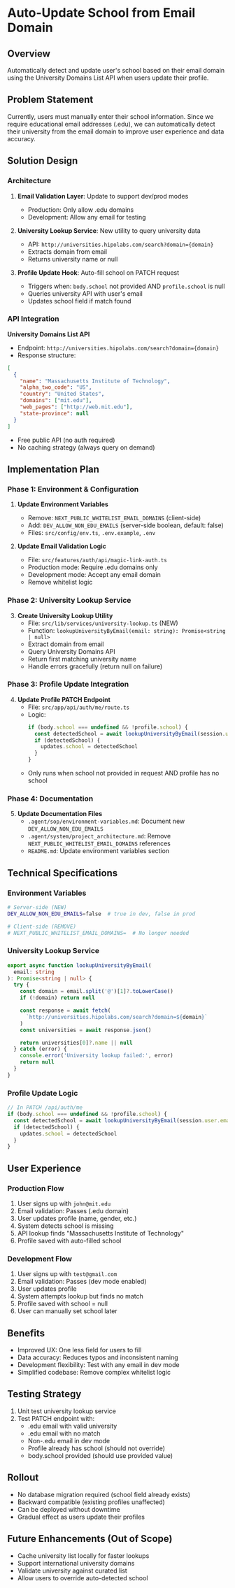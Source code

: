 # Auto-Update School from Email Domain

## Overview
Automatically detect and update user's school based on their email domain using the University Domains List API when users update their profile.

## Problem Statement
Currently, users must manually enter their school information. Since we require educational email addresses (.edu), we can automatically detect their university from the email domain to improve user experience and data accuracy.

## Solution Design

### Architecture
1. **Email Validation Layer**: Update to support dev/prod modes
   - Production: Only allow .edu domains
   - Development: Allow any email for testing

2. **University Lookup Service**: New utility to query university data
   - API: `http://universities.hipolabs.com/search?domain={domain}`
   - Extracts domain from email
   - Returns university name or null

3. **Profile Update Hook**: Auto-fill school on PATCH request
   - Triggers when: `body.school` not provided AND `profile.school` is null
   - Queries university API with user's email
   - Updates school field if match found

### API Integration
**University Domains List API**
- Endpoint: `http://universities.hipolabs.com/search?domain={domain}`
- Response structure:
```json
[
  {
    "name": "Massachusetts Institute of Technology",
    "alpha_two_code": "US",
    "country": "United States",
    "domains": ["mit.edu"],
    "web_pages": ["http://web.mit.edu"],
    "state-province": null
  }
]
```
- Free public API (no auth required)
- No caching strategy (always query on demand)

## Implementation Plan

### Phase 1: Environment & Configuration
1. **Update Environment Variables**
   - Remove: `NEXT_PUBLIC_WHITELIST_EMAIL_DOMAINS` (client-side)
   - Add: `DEV_ALLOW_NON_EDU_EMAILS` (server-side boolean, default: false)
   - Files: `src/config/env.ts`, `.env.example`, `.env`

2. **Update Email Validation Logic**
   - File: `src/features/auth/api/magic-link-auth.ts`
   - Production mode: Require .edu domains only
   - Development mode: Accept any email domain
   - Remove whitelist logic

### Phase 2: University Lookup Service
3. **Create University Lookup Utility**
   - File: `src/lib/services/university-lookup.ts` (NEW)
   - Function: `lookupUniversityByEmail(email: string): Promise<string | null>`
   - Extract domain from email
   - Query University Domains API
   - Return first matching university name
   - Handle errors gracefully (return null on failure)

### Phase 3: Profile Update Integration
4. **Update Profile PATCH Endpoint**
   - File: `src/app/api/auth/me/route.ts`
   - Logic:
     ```typescript
     if (body.school === undefined && !profile.school) {
       const detectedSchool = await lookupUniversityByEmail(session.user.email)
       if (detectedSchool) {
         updates.school = detectedSchool
       }
     }
     ```
   - Only runs when school not provided in request AND profile has no school

### Phase 4: Documentation
5. **Update Documentation Files**
   - `.agent/sop/environment-variables.md`: Document new `DEV_ALLOW_NON_EDU_EMAILS`
   - `.agent/system/project_architecture.md`: Remove `NEXT_PUBLIC_WHITELIST_EMAIL_DOMAINS` references
   - `README.md`: Update environment variables section

## Technical Specifications

### Environment Variables
```bash
# Server-side (NEW)
DEV_ALLOW_NON_EDU_EMAILS=false  # true in dev, false in prod

# Client-side (REMOVE)
# NEXT_PUBLIC_WHITELIST_EMAIL_DOMAINS=  # No longer needed
```

### University Lookup Service
```typescript
export async function lookupUniversityByEmail(
  email: string
): Promise<string | null> {
  try {
    const domain = email.split('@')[1]?.toLowerCase()
    if (!domain) return null

    const response = await fetch(
      `http://universities.hipolabs.com/search?domain=${domain}`
    )
    const universities = await response.json()

    return universities[0]?.name || null
  } catch (error) {
    console.error('University lookup failed:', error)
    return null
  }
}
```

### Profile Update Logic
```typescript
// In PATCH /api/auth/me
if (body.school === undefined && !profile.school) {
  const detectedSchool = await lookupUniversityByEmail(session.user.email)
  if (detectedSchool) {
    updates.school = detectedSchool
  }
}
```

## User Experience

### Production Flow
1. User signs up with `john@mit.edu`
2. Email validation: Passes (.edu domain)
3. User updates profile (name, gender, etc.)
4. System detects school is missing
5. API lookup finds "Massachusetts Institute of Technology"
6. Profile saved with auto-filled school

### Development Flow
1. User signs up with `test@gmail.com`
2. Email validation: Passes (dev mode enabled)
3. User updates profile
4. System attempts lookup but finds no match
5. Profile saved with school = null
6. User can manually set school later

## Benefits
- Improved UX: One less field for users to fill
- Data accuracy: Reduces typos and inconsistent naming
- Development flexibility: Test with any email in dev mode
- Simplified codebase: Remove complex whitelist logic

## Testing Strategy
1. Unit test university lookup service
2. Test PATCH endpoint with:
   - .edu email with valid university
   - .edu email with no match
   - Non-.edu email in dev mode
   - Profile already has school (should not override)
   - body.school provided (should use provided value)

## Rollout
- No database migration required (school field already exists)
- Backward compatible (existing profiles unaffected)
- Can be deployed without downtime
- Gradual effect as users update their profiles

## Future Enhancements (Out of Scope)
- Cache university list locally for faster lookups
- Support international university domains
- Validate university against curated list
- Allow users to override auto-detected school
